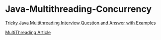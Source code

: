 # Java-Multithreading-Concurrency
[Tricky Java Multithreading Interview Question and Answer with Examples](https://medium.com/@chandantechie/tricky-java-multithreading-interview-question-and-answer-with-examples-79e420ab4a46)


[MultiThreading Article](https://softwareramasamy.substack.com/p/multithreading-in-java)
